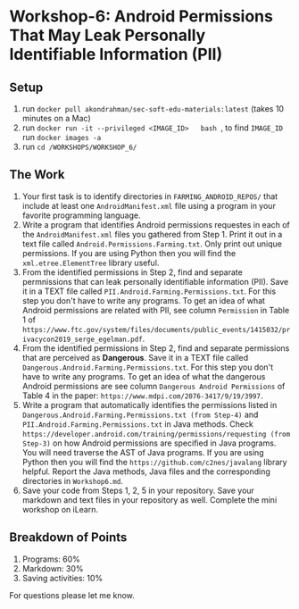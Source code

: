 # Workshop-6: Android Permissions That May Leak Personally Identifiable Information (PII) 

## Setup 


1. run `docker pull akondrahman/sec-soft-edu-materials:latest` (takes 10 minutes on a Mac)
2. run `docker run -it --privileged <IMAGE_ID>   bash `, to find `IMAGE_ID` run `docker images -a`
3. run `cd /WORKSHOPS/WORKSHOP_6/` 


## The Work 

1. Your first task is to identify directories in `FARMING_ANDROID_REPOS/` that include at least one `AndroidManifest.xml` file using a program in your favorite programming language. 
2. Write a program that identifies Android permissions requestes in each of the `AndroidManifest.xml` files you gathered from Step 1. Print it out in a text file called `Android.Permissions.Farming.txt`. Only print out unique permissions. If you are using Python then you will find the `xml.etree.ElementTree` library useful.   
3. From the identified permissions in Step 2, find and separate permnissions that can leak personally identifiable information (PII). Save it in a TEXT file called `PII.Android.Farming.Permissions.txt`. For this step you don't have to write any programs. To get an idea of what Android permissions are related with PII, see column `Permission` in Table 1 of `https://www.ftc.gov/system/files/documents/public_events/1415032/privacycon2019_serge_egelman.pdf`. 
4. From the identified permissions in Step 2, find and separate permissions that are perceived as **Dangerous**. Save it in a TEXT file called `Dangerous.Android.Farming.Permissions.txt`. For this step you don't have to write any programs. To get an idea of what the dangerous Android permissions are see column `Dangerous Android Permissions` of Table 4 in the paper: `https://www.mdpi.com/2076-3417/9/19/3997`.  
5. Write a program that automatically identifies the permissions listed in  `Dangerous.Android.Farming.Permissions.txt (from Step-4)` and `PII.Android.Farming.Permissions.txt` in Java methods. Check `https://developer.android.com/training/permissions/requesting (from Step-3)` on how Android permissions are specified in Java programs. You will need traverse the AST of Java programs. If you are using Python then you will find the `https://github.com/c2nes/javalang` library helpful. Report the Java methods, Java files and the corresponding directories in `Workshop6.md`.   
6. Save your code from Steps 1, 2, 5 in your repository. Save your markdown and text files in your repository as well. Complete the mini workshop on iLearn.   

## Breakdown of Points 

1. Programs: 60% 
2. Markdown: 30% 
3. Saving activities: 10% 


For questions please let me know. 